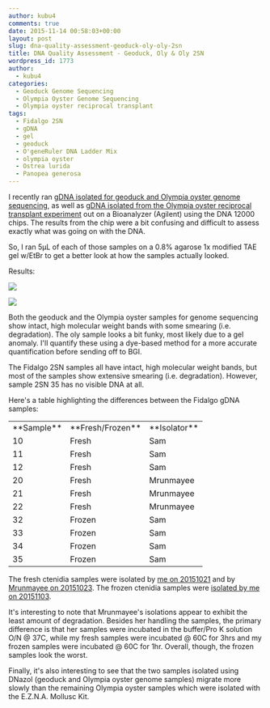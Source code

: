 ```yaml
---
author: kubu4
comments: true
date: 2015-11-14 00:58:03+00:00
layout: post
slug: dna-quality-assessment-geoduck-oly-oly-2sn
title: DNA Quality Assessment - Geoduck, Oly & Oly 2SN
wordpress_id: 1773
author:
  - kubu4
categories:
  - Geoduck Genome Sequencing
  - Olympia Oyster Genome Sequencing
  - Olympia oyster reciprocal transplant
tags:
  - Fidalgo 2SN
  - gDNA
  - gel
  - geoduck
  - O'geneRuler DNA Ladder Mix
  - olympia oyster
  - Ostrea lurida
  - Panopea generosa
---
```


I recently ran [gDNA isolated for geoduck and Olympia oyster genome sequencing](http://onsnetwork.org/kubu4/2015/11/04/dna-quantification-quality-assessment-geoduck-oly-gdna/), as well as [gDNA isolated from the Olympia oyster reciprocal transplant experiment](http://onsnetwork.org/kubu4/2015/11/04/dna-quantification-quality-assessment-oly-2sn-gdna/) out on a Bioanalyzer (Agilent) using the DNA 12000 chips. The results from the chip were a bit confusing and difficult to assess exactly what was going on with the DNA.

So, I ran 5μL of each of those samples on a 0.8% agarose 1x modified TAE gel w/EtBr to get a better look at how the samples actually looked.

Results:

[![](https://raw.githubusercontent.com/sr320/LabDocs/master/protocols/Commercial_Protocols/ThermoFisher_OgeneRuler_DNA_Ladder_Mix_F100439.jpg)](https://raw.githubusercontent.com/sr320/LabDocs/master/protocols/Commercial_Protocols/ThermoFisher_OgeneRuler_DNA_Ladder_Mix_F100439.jpg)

[![](http://eagle.fish.washington.edu/Arabidopsis/20151113_gel_gDNA.png)](http://eagle.fish.washington.edu/Arabidopsis/20151113_gel_gDNA.png)



Both the geoduck and the Olympia oyster samples for genome sequencing show intact, high molecular weight bands with some smearing (i.e. degradation). The oly sample looks a bit funky, most likely due to a gel anomaly. I'll quantify these using a dye-based method for a more accurate quantification before sending off to BGI.

The Fidalgo 2SN samples all have intact, high molecular weight bands, but most of the samples show extensive smearing (i.e. degradation). However, sample 2SN 35 has no visible DNA at all.

Here's a table highlighting the differences between the Fidalgo gDNA samples:

<table >
<tbody >
<tr >

<td >**Sample**
</td>

<td >**Fresh/Frozen**
</td>

<td >**Isolator**
</td>
</tr>
<tr >

<td >10
</td>

<td >Fresh
</td>

<td >Sam
</td>
</tr>
<tr >

<td >11
</td>

<td >Fresh
</td>

<td >Sam
</td>
</tr>
<tr >

<td >12
</td>

<td >Fresh
</td>

<td >Sam
</td>
</tr>
<tr >

<td >20
</td>

<td >Fresh
</td>

<td >Mrunmayee
</td>
</tr>
<tr >

<td >21
</td>

<td >Fresh
</td>

<td >Mrunmayee
</td>
</tr>
<tr >

<td >22
</td>

<td >Fresh
</td>

<td >Mrunmayee
</td>
</tr>
<tr >

<td >32
</td>

<td >Frozen
</td>

<td >Sam
</td>
</tr>
<tr >

<td >33
</td>

<td >Frozen
</td>

<td >Sam
</td>
</tr>
<tr >

<td >34
</td>

<td >Frozen
</td>

<td >Sam
</td>
</tr>
<tr >

<td >35
</td>

<td >Frozen
</td>

<td >Sam
</td>
</tr>
</tbody>
</table>



The fresh ctenidia samples were isolated by [me on 20151021](http://onsnetwork.org/kubu4/2015/10/21/dna-isolations-fidalgo-2sn-reciprocal-transplants-final-samplings/) and by [Mrunmayee on 20151023](http://onsnetwork.org/mrunmayee/2015/10/23/opening-oysters-10222015/). The frozen ctenidia samples were [isolated by me on 20151103](http://onsnetwork.org/kubu4/2015/11/03/dna-isolations-oly-fidalgo-2sn-ctenidia/).

It's interesting to note that Mrunmayee's isolations appear to exhibit the least amount of degradation. Besides her handling the samples, the primary difference is that her samples were incubated in the buffer/Pro K solution O/N @ 37C, while my fresh samples were incubated @ 60C for 3hrs and my frozen samples were incubated @ 60C for 1hr. Overall, though, the frozen samples look the worst.

Finally, it's also interesting to see that the two samples isolated using DNazol (geoduck and Olympia oyster genome samples) migrate more slowly than the remaining Olympia oyster samples which were isolated with the E.Z.N.A. Mollusc Kit.
